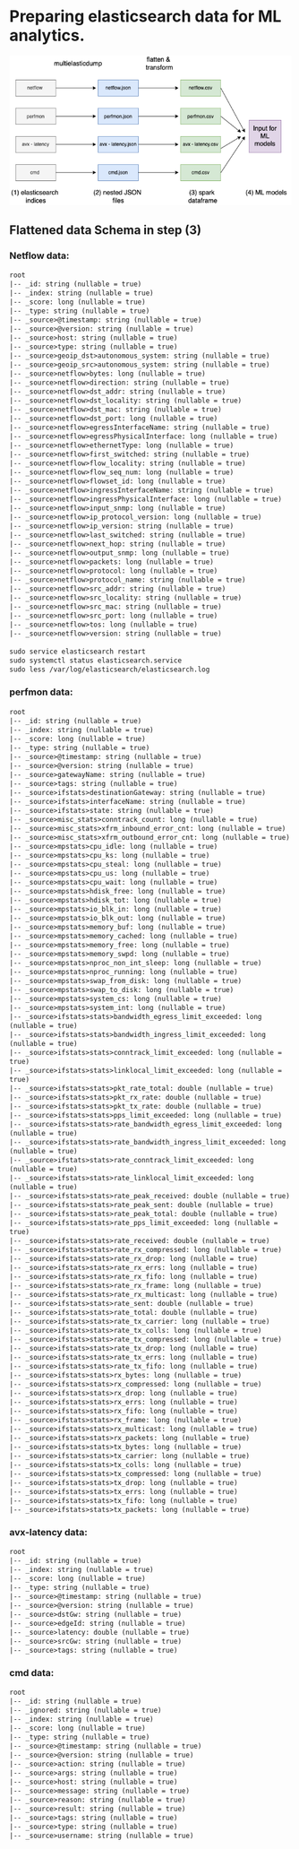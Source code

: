 ﻿
# Preparing elasticsearch data for ML analytics.
![enter image description here](https://github.com/adrianliaviatrix/images/blob/main/data%20preprocessing.png)
## Flattened data Schema in step (3)
### **Netflow data:**

    root  
    |-- _id: string (nullable = true)  
    |-- _index: string (nullable = true)  
    |-- _score: long (nullable = true)  
    |-- _type: string (nullable = true)  
    |-- _source>@timestamp: string (nullable = true)  
    |-- _source>@version: string (nullable = true)  
    |-- _source>host: string (nullable = true)  
    |-- _source>type: string (nullable = true)  
    |-- _source>geoip_dst>autonomous_system: string (nullable = true)  
    |-- _source>geoip_src>autonomous_system: string (nullable = true)  
    |-- _source>netflow>bytes: long (nullable = true)  
    |-- _source>netflow>direction: string (nullable = true)  
    |-- _source>netflow>dst_addr: string (nullable = true)  
    |-- _source>netflow>dst_locality: string (nullable = true)  
    |-- _source>netflow>dst_mac: string (nullable = true)  
    |-- _source>netflow>dst_port: long (nullable = true)  
    |-- _source>netflow>egressInterfaceName: string (nullable = true)  
    |-- _source>netflow>egressPhysicalInterface: long (nullable = true)  
    |-- _source>netflow>ethernetType: long (nullable = true)  
    |-- _source>netflow>first_switched: string (nullable = true)  
    |-- _source>netflow>flow_locality: string (nullable = true)  
    |-- _source>netflow>flow_seq_num: long (nullable = true)  
    |-- _source>netflow>flowset_id: long (nullable = true)  
    |-- _source>netflow>ingressInterfaceName: string (nullable = true)  
    |-- _source>netflow>ingressPhysicalInterface: long (nullable = true)  
    |-- _source>netflow>input_snmp: long (nullable = true)  
    |-- _source>netflow>ip_protocol_version: long (nullable = true)  
    |-- _source>netflow>ip_version: string (nullable = true)  
    |-- _source>netflow>last_switched: string (nullable = true)  
    |-- _source>netflow>next_hop: string (nullable = true)  
    |-- _source>netflow>output_snmp: long (nullable = true)  
    |-- _source>netflow>packets: long (nullable = true)  
    |-- _source>netflow>protocol: long (nullable = true)  
    |-- _source>netflow>protocol_name: string (nullable = true)  
    |-- _source>netflow>src_addr: string (nullable = true)  
    |-- _source>netflow>src_locality: string (nullable = true)  
    |-- _source>netflow>src_mac: string (nullable = true)  
    |-- _source>netflow>src_port: long (nullable = true)  
    |-- _source>netflow>tos: long (nullable = true)  
    |-- _source>netflow>version: string (nullable = true)

    sudo service elasticsearch restart
    sudo systemctl status elasticsearch.service
    sudo less /var/log/elasticsearch/elasticsearch.log
### perfmon data: 

    root  
    |-- _id: string (nullable = true)  
    |-- _index: string (nullable = true)  
    |-- _score: long (nullable = true)  
    |-- _type: string (nullable = true)  
    |-- _source>@timestamp: string (nullable = true)  
    |-- _source>@version: string (nullable = true)  
    |-- _source>gatewayName: string (nullable = true)  
    |-- _source>tags: string (nullable = true)  
    |-- _source>ifstats>destinationGateway: string (nullable = true)  
    |-- _source>ifstats>interfaceName: string (nullable = true)  
    |-- _source>ifstats>state: string (nullable = true)  
    |-- _source>misc_stats>conntrack_count: long (nullable = true)  
    |-- _source>misc_stats>xfrm_inbound_error_cnt: long (nullable = true)  
    |-- _source>misc_stats>xfrm_outbound_error_cnt: long (nullable = true)  
    |-- _source>mpstats>cpu_idle: long (nullable = true)  
    |-- _source>mpstats>cpu_ks: long (nullable = true)  
    |-- _source>mpstats>cpu_steal: long (nullable = true)  
    |-- _source>mpstats>cpu_us: long (nullable = true)  
    |-- _source>mpstats>cpu_wait: long (nullable = true)  
    |-- _source>mpstats>hdisk_free: long (nullable = true)  
    |-- _source>mpstats>hdisk_tot: long (nullable = true)  
    |-- _source>mpstats>io_blk_in: long (nullable = true)  
    |-- _source>mpstats>io_blk_out: long (nullable = true)  
    |-- _source>mpstats>memory_buf: long (nullable = true)  
    |-- _source>mpstats>memory_cached: long (nullable = true)  
    |-- _source>mpstats>memory_free: long (nullable = true)  
    |-- _source>mpstats>memory_swpd: long (nullable = true)  
    |-- _source>mpstats>nproc_non_int_sleep: long (nullable = true)  
    |-- _source>mpstats>nproc_running: long (nullable = true)  
    |-- _source>mpstats>swap_from_disk: long (nullable = true)  
    |-- _source>mpstats>swap_to_disk: long (nullable = true)  
    |-- _source>mpstats>system_cs: long (nullable = true)  
    |-- _source>mpstats>system_int: long (nullable = true)  
    |-- _source>ifstats>stats>bandwidth_egress_limit_exceeded: long (nullable = true)  
    |-- _source>ifstats>stats>bandwidth_ingress_limit_exceeded: long (nullable = true)  
    |-- _source>ifstats>stats>conntrack_limit_exceeded: long (nullable = true)  
    |-- _source>ifstats>stats>linklocal_limit_exceeded: long (nullable = true)  
    |-- _source>ifstats>stats>pkt_rate_total: double (nullable = true)  
    |-- _source>ifstats>stats>pkt_rx_rate: double (nullable = true)  
    |-- _source>ifstats>stats>pkt_tx_rate: double (nullable = true)  
    |-- _source>ifstats>stats>pps_limit_exceeded: long (nullable = true)  
    |-- _source>ifstats>stats>rate_bandwidth_egress_limit_exceeded: long (nullable = true)  
    |-- _source>ifstats>stats>rate_bandwidth_ingress_limit_exceeded: long (nullable = true)  
    |-- _source>ifstats>stats>rate_conntrack_limit_exceeded: long (nullable = true)  
    |-- _source>ifstats>stats>rate_linklocal_limit_exceeded: long (nullable = true)  
    |-- _source>ifstats>stats>rate_peak_received: double (nullable = true)  
    |-- _source>ifstats>stats>rate_peak_sent: double (nullable = true)  
    |-- _source>ifstats>stats>rate_peak_total: double (nullable = true)  
    |-- _source>ifstats>stats>rate_pps_limit_exceeded: long (nullable = true)  
    |-- _source>ifstats>stats>rate_received: double (nullable = true)  
    |-- _source>ifstats>stats>rate_rx_compressed: long (nullable = true)  
    |-- _source>ifstats>stats>rate_rx_drop: long (nullable = true)  
    |-- _source>ifstats>stats>rate_rx_errs: long (nullable = true)  
    |-- _source>ifstats>stats>rate_rx_fifo: long (nullable = true)  
    |-- _source>ifstats>stats>rate_rx_frame: long (nullable = true)  
    |-- _source>ifstats>stats>rate_rx_multicast: long (nullable = true)  
    |-- _source>ifstats>stats>rate_sent: double (nullable = true)  
    |-- _source>ifstats>stats>rate_total: double (nullable = true)  
    |-- _source>ifstats>stats>rate_tx_carrier: long (nullable = true)  
    |-- _source>ifstats>stats>rate_tx_colls: long (nullable = true)  
    |-- _source>ifstats>stats>rate_tx_compressed: long (nullable = true)  
    |-- _source>ifstats>stats>rate_tx_drop: long (nullable = true)  
    |-- _source>ifstats>stats>rate_tx_errs: long (nullable = true)  
    |-- _source>ifstats>stats>rate_tx_fifo: long (nullable = true)  
    |-- _source>ifstats>stats>rx_bytes: long (nullable = true)  
    |-- _source>ifstats>stats>rx_compressed: long (nullable = true)  
    |-- _source>ifstats>stats>rx_drop: long (nullable = true)  
    |-- _source>ifstats>stats>rx_errs: long (nullable = true)  
    |-- _source>ifstats>stats>rx_fifo: long (nullable = true)  
    |-- _source>ifstats>stats>rx_frame: long (nullable = true)  
    |-- _source>ifstats>stats>rx_multicast: long (nullable = true)  
    |-- _source>ifstats>stats>rx_packets: long (nullable = true)  
    |-- _source>ifstats>stats>tx_bytes: long (nullable = true)  
    |-- _source>ifstats>stats>tx_carrier: long (nullable = true)  
    |-- _source>ifstats>stats>tx_colls: long (nullable = true)  
    |-- _source>ifstats>stats>tx_compressed: long (nullable = true)  
    |-- _source>ifstats>stats>tx_drop: long (nullable = true)  
    |-- _source>ifstats>stats>tx_errs: long (nullable = true)  
    |-- _source>ifstats>stats>tx_fifo: long (nullable = true)  
    |-- _source>ifstats>stats>tx_packets: long (nullable = true)


### avx-latency data:

    root  
    |-- _id: string (nullable = true)  
    |-- _index: string (nullable = true)  
    |-- _score: long (nullable = true)  
    |-- _type: string (nullable = true)  
    |-- _source>@timestamp: string (nullable = true)  
    |-- _source>@version: string (nullable = true)  
    |-- _source>dstGw: string (nullable = true)  
    |-- _source>edgeId: string (nullable = true)  
    |-- _source>latency: double (nullable = true)  
    |-- _source>srcGw: string (nullable = true)  
    |-- _source>tags: string (nullable = true)

### cmd data:

    root  
    |-- _id: string (nullable = true)  
    |-- _ignored: string (nullable = true)  
    |-- _index: string (nullable = true)  
    |-- _score: long (nullable = true)  
    |-- _type: string (nullable = true)  
    |-- _source>@timestamp: string (nullable = true)  
    |-- _source>@version: string (nullable = true)  
    |-- _source>action: string (nullable = true)  
    |-- _source>args: string (nullable = true)  
    |-- _source>host: string (nullable = true)  
    |-- _source>message: string (nullable = true)  
    |-- _source>reason: string (nullable = true)  
    |-- _source>result: string (nullable = true)  
    |-- _source>tags: string (nullable = true)  
    |-- _source>type: string (nullable = true)  
    |-- _source>username: string (nullable = true)


